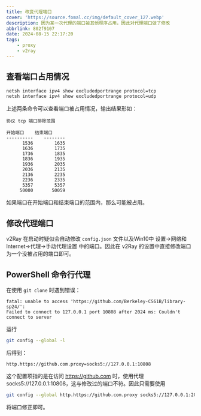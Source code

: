```yaml
---
title: 改变代理端口
cover: 'https://source.fomal.cc/img/default_cover_127.webp'
description: 因为某一次代理的端口被其他程序占用，因此对代理端口做了修改
abbrlink: 802f9107
date: 2024-08-15 22:17:20
tags:
	- proxy
	- v2ray
---
```


## 查看端口占用情况
```bash
netsh interface ipv4 show excludedportrange protocol=tcp
netsh interface ipv4 show excludedportrange protocol=udp
```

上述两条命令可以查看端口被占用情况，输出结果形如：
```
协议 tcp 端口排除范围

开始端口    结束端口
----------    --------
      1536        1635
      1636        1735
      1736        1835
      1836        1935
      1936        2035
      2036        2135
      2136        2235
      2236        2335
      5357        5357
     50000       50059 
```

如果端口在开始端口和结束端口的范围内，那么可能被占用。

## 修改代理端口
v2Ray 在启动时疑似会自动修改 `config.json` 文件以及Win10中 设置→网络和Internet→代理→手动代理设置 中的端口。因此在 v2Ray 的设置中直接修改端口为一个没被占用的端口即可。

## PowerShell 命令行代理
在使用 `git clone` 时遇到错误：
```
fatal: unable to access 'https://github.com/Berkeley-CS61B/library-sp24/':
Failed to connect to 127.0.0.1 port 10808 after 2024 ms: Couldn't connect to server
```

运行
```bash
git config --global -l
```

后得到：
```
http.https://github.com.proxy=socks5://127.0.0.1:10808
```

这个配置项指的是在访问 https://github.com 时，使用代理 socks5://127.0.0.1:10808，这与修改过的端口不符。因此只需要使用
```bash
git config --global http.https://github.com.proxy socks5://127.0.0.1:20808
```

将端口修正即可。